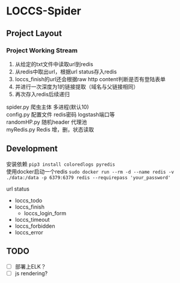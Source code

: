 # LOCCS-Spider

## Project Layout

### Project Working Stream

1. 从给定的txt文件中读取url到redis
2. 从redis中取出url，根据url status存入redis
3. loccs_finish的url还会根据raw http content判断是否有登陆表单
4. 并进行一次深度为1的链接提取（域名与父链接相同）
5. 再次存入redis后续递归

spider.py 爬虫主体 多进程(默认10)  
config.py 配置文件 redis密码 logstash端口等  
randomHP.py 随机header 代理池  
myRedis.py Redis 增，删，状态读取

## Development

安装依赖 `pip3 install coloredlogs pyredis`  
使用docker启动一个redis `sudo docker run --rm -d --name redis -v ./data:/data -p 6379:6379 redis --requirepass 'your_password'`

url status
- loccs_todo
- loccs_finish 
  - loccs_login_form
- loccs_timeout
- loccs_forbidden
- loccs_error

## TODO

- [ ] 部署上ELK？
- [ ] js rendering?